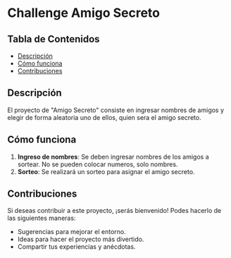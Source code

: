 # Challenge Amigo Secreto

## Tabla de Contenidos

- [Descripción](#descripción)
- [Cómo funciona](#cómo-funciona)
- [Contribuciones](#contribuciones)

## Descripción

El proyecto de "Amigo Secreto" consiste en ingresar nombres de amigos y elegir de forma aleatoria uno de ellos, quien sera el amigo secreto.

## Cómo funciona

1. **Ingreso de nombres**: Se deben ingresar nombres de los amigos a sortear. No se pueden colocar numeros, solo nombres.
2. **Sorteo**: Se realizará un sorteo para asignar el amigo secreto.

## Contribuciones

Si deseas contribuir a este proyecto, ¡serás bienvenido! Podes hacerlo de las siguientes maneras:

- Sugerencias para mejorar el entorno.
- Ideas para hacer el proyecto más divertido.
- Compartir tus experiencias y anécdotas.




